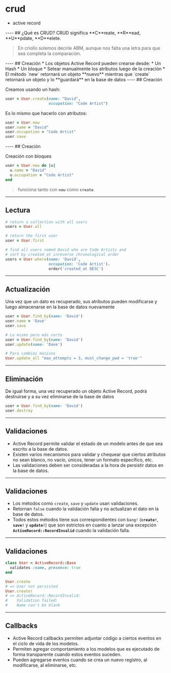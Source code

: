 # crud

<div class="main-list">

* active record

</div>
----
## ¿Qué es CRUD?
CRUD significa **C**reate, **R**ead, **U**pdate, **D**elete.

<div class="fragment">

> En criollo solemos decirle ABM, aunque nos falta una letra para que sea
completa la comparación.
</div>
----
<!-- .slide: data-auto-animate -->
## Creación
* Los objetos Active Record pueden crearse desde:
  * Un Hash
  * Un bloque
  * Setear manualmente los atributos luego de la creación
* El método `new` retornará un objeto **nuevo** mientras que `create` retornará
  un objeto y lo **guardará** en la base de datos
----
<!-- .slide: data-auto-animate -->
## Creación

Creamos usando un hash:
```ruby
user = User.create(name: "David",
                   occupation: "Code Artist")
```

<div class="fragment">

Es lo mismo que hacerlo con atributos:
```ruby
user = User.new
user.name = "David"
user.occupation = "Code Artist"
user.save
```
</div>
----
<!-- .slide: data-auto-animate -->
## Creación

Creación con bloques

```ruby
user = User.new do |u|
  u.name = "David"
  u.occupation = "Code Artist"
end
```

> funciona tanto con **`new`** como **`create`**.

----
## Lectura

```ruby
# return a collection with all users
users = User.all

# return the first user
user = User.first

# find all users named David who are Code Artists and 
# sort by created_at inreverse chronological order
users = User.where(name: 'David', 
                   occupation: 'Code Artist').
                   order('created_at DESC')
```

----
## Actualización

Una vez que un dato es recuperado, sus atributos pueden modificarse y luego
almacenarse en la base de datos nuevamente

```ruby
user = User.find_by(name: 'David')
user.name = 'Dave'
user.save

# Lo mismo pero más corto
user = User.find_by(name: 'David')
user.update(name: 'Dave')

# Para cambios masivos
User.update_all "max_attempts = 3, must_change_pwd = 'true'"
```

----
## Eliminación

De igual forma, una vez recuperado un objeto Active Record, podrá destruirse 
y a su vez eliminarse de la base de datos

```ruby
user = User.find_by(name: 'David')
user.destroy
```

----
<!-- .slide: data-auto-animate -->
## Validaciones

* Active Record permite validar el estado de un modelo antes de que sea escrito
  a la base de datos.
* Existen varios mecanismos para validar y chequear que ciertos atributos no
  sean blanco, no vacío, únicos, tener un formato específico, etc. 
* Las validaciones deben ser consideradas a la hora de persistir datos en la
  base de datos.
----
<!-- .slide: data-auto-animate -->
## Validaciones
* Los métodos como `create`, `save` y `update` usan validaciones.
* Retornan `false` cuando la validación falla y no actualizan el dato en la
  base de datos.
* Todos estos métodos tiene sus correspondientes con `bang!` (**`create!`**,
  **`save!`** y **`update!`**) que son estrictos en cuanto a lanzar una
  excepción **`ActiveRecord::RecordInvalid`** cuando la validación falla.

----
<!-- .slide: data-auto-animate -->
## Validaciones

<div class="container">
<div class="col">

```ruby
class User < ActiveRecord::Base
  validates :name, presence: true
end
```
</div>
<div class="col">

```ruby
User.create  
# => User not persisted
User.create! 
# => ActiveRecord::RecordInvalid: 
#    Validation failed: 
#    Name can't be blank
```
</div>
</div>

----
## Callbacks

* Active Record callbacks permiten adjuntar código a ciertos eventos en el ciclo
  de vida de los modelos.
* Permiten agregar comportamiento a los modelos que es ejecutado de forma transparente 
  cuando estos eventos suceden.
* Pueden agregarse eventos cuando se crea un nuevo registro, al modificarse, al
  eliminarse, etc.

